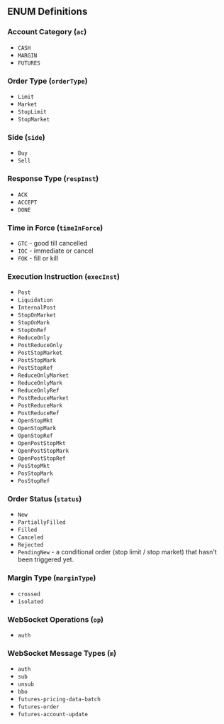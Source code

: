## ENUM Definitions

### Account Category (`ac`)

* `CASH`
* `MARGIN`
* `FUTURES`

### Order Type (`orderType`)

* `Limit`
* `Market`
* `StopLimit`
* `StopMarket`

### Side (`side`)

* `Buy`
* `Sell`

### Response Type (`respInst`)

* `ACK`
* `ACCEPT`
* `DONE`

### Time in Force (`timeInForce`)

* `GTC` - good till cancelled 
* `IOC` - immediate or cancel
* `FOK` - fill or kill

### Execution Instruction (`execInst`)

* `Post`
* `Liquidation`
* `InternalPost`
* `StopOnMarket`
* `StopOnMark`
* `StopOnRef`
* `ReduceOnly`
* `PostReduceOnly`
* `PostStopMarket`
* `PostStopMark`
* `PostStopRef`
* `ReduceOnlyMarket`
* `ReduceOnlyMark`
* `ReduceOnlyRef`
* `PostReduceMarket`
* `PostReduceMark`
* `PostReduceRef`
* `OpenStopMkt`
* `OpenStopMark`
* `OpenStopRef`
* `OpenPostStopMkt`
* `OpenPostStopMark`
* `OpenPostStopRef`
* `PosStopMkt`
* `PosStopMark`
* `PosStopRef`

### Order Status (`status`)

* `New`
* `PartiallyFilled`
* `Filled`
* `Canceled`
* `Rejected`
* `PendingNew` - a conditional order (stop limit / stop market) that hasn't been triggered yet.


### Margin Type (`marginType`)

* `crossed`
* `isolated`

### WebSocket Operations (`op`)

* `auth`

### WebSocket Message Types (`m`)

* `auth`
* `sub`
* `unsub`
* `bbo`
* `futures-pricing-data-batch`
* `futures-order`
* `futures-account-update`

